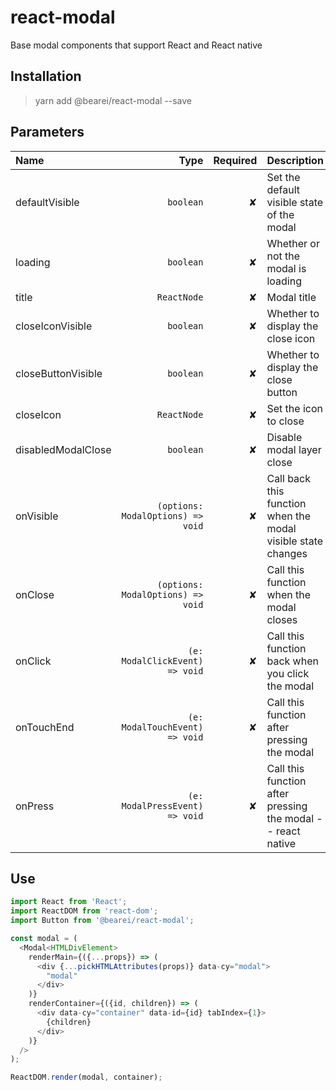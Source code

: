 # react-modal

Base modal components that support React and React native

## Installation

> yarn add @bearei/react-modal --save

## Parameters

| Name | Type | Required | Description |
| :-- | --: | --: | :-- |
| defaultVisible | `boolean` | ✘ | Set the default visible state of the modal |
| loading | `boolean` | ✘ | Whether or not the modal is loading |
| title | `ReactNode` | ✘ | Modal title |
| closeIconVisible | `boolean` | ✘ | Whether to display the close icon |
| closeButtonVisible | `boolean` | ✘ | Whether to display the close button |
| closeIcon | `ReactNode` | ✘ | Set the icon to close |
| disabledModalClose | `boolean` | ✘ | Disable modal layer close |
| onVisible | `(options: ModalOptions) => void` | ✘ | Call back this function when the modal visible state changes |
| onClose | `(options: ModalOptions) => void` | ✘ | Call this function when the modal closes |
| onClick | `(e: ModalClickEvent) => void` | ✘ | Call this function back when you click the modal |
| onTouchEnd | `(e: ModalTouchEvent) => void` | ✘ | Call this function after pressing the modal |
| onPress | `(e: ModalPressEvent) => void` | ✘ | Call this function after pressing the modal -- react native |

## Use

```typescript
import React from 'React';
import ReactDOM from 'react-dom';
import Button from '@bearei/react-modal';

const modal = (
  <Modal<HTMLDivElement>
    renderMain={({...props}) => (
      <div {...pickHTMLAttributes(props)} data-cy="modal">
        "modal"
      </div>
    )}
    renderContainer={({id, children}) => (
      <div data-cy="container" data-id={id} tabIndex={1}>
        {children}
      </div>
    )}
  />
);

ReactDOM.render(modal, container);
```
